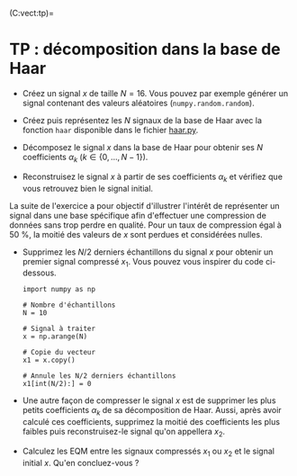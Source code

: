 (C:vect:tp)=
# TP : décomposition dans la base de Haar

* Créez un signal $x$ de taille $N=16$.
  Vous pouvez par exemple générer un signal contenant des valeurs aléatoires (`numpy.random.random`).

* Créez puis représentez les $N$ signaux de la base de Haar avec la fonction `haar`
  disponible dans le fichier <a href="../_static/haar.py">haar.py</a>.

* Décomposez le signal $x$ dans la base de Haar pour obtenir ses $N$ coefficients $\alpha_k$ ($k\in\{0,\dots,N-1\}$).

* Reconstruisez le signal $x$ à partir de ses coefficients $\alpha_k$ et vérifiez que vous retrouvez bien le signal initial.

La suite de l'exercice a pour objectif d'illustrer l'intérêt de représenter un signal dans une base spécifique afin d'effectuer une compression de données sans trop perdre en qualité.
Pour un taux de compression égal à 50 %, la moitié des valeurs de $x$ sont perdues et considérées nulles.

* Supprimez les $N/2$ derniers échantillons du signal $x$ pour obtenir un premier signal compressé $x_1$.
  Vous pouvez vous inspirer du code ci-dessous.
  
  ```
  import numpy as np

  # Nombre d'échantillons
  N = 10

  # Signal à traiter
  x = np.arange(N)

  # Copie du vecteur
  x1 = x.copy()

  # Annule les N/2 derniers échantillons
  x1[int(N/2):] = 0
  ```
  
* Une autre façon de compresser le signal $x$ est de supprimer les plus petits coefficients $\alpha_k$ de sa décomposition de Haar.
  Aussi, après avoir calculé ces coefficients, supprimez la moitié des coefficients les plus faibles puis reconstruisez-le signal qu'on appellera $x_2$.

* Calculez les EQM entre les signaux compressés $x_1$ ou $x_2$ et le signal initial $x$.
  Qu'en concluez-vous ?